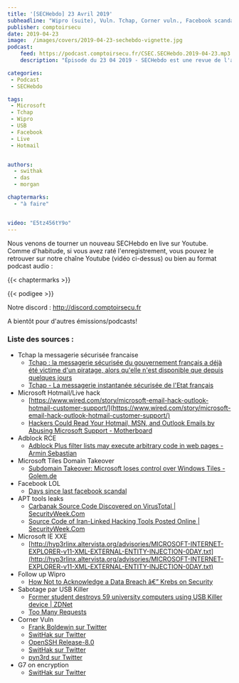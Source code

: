 ```yaml
---
title: '[SECHebdo] 23 Avril 2019'
subheadline: "Wipro (suite), Vuln. Tchap, Corner vuln., Facebook scandal tracker, Hotmail/Live hack, USB Killer, etc."
publisher: comptoirsecu
date: 2019-04-23
image:  /images/covers/2019-04-23-sechebdo-vignette.jpg
podcast:
    feed: https://podcast.comptoirsecu.fr/CSEC.SECHebdo.2019-04-23.mp3
    description: "Épisode du 23 04 2019 - SECHebdo est une revue de l'actualité cybersécurité réalisée en live sur Youtube, généralement le mardi soir."

categories:
 - Podcast
 - SECHebdo

tags:
 - Microsoft
 - Tchap
 - Wipro
 - USB
 - Facebook
 - Live
 - Hotmail


authors:
  - swithak
  - das
  - morgan

chaptermarks:
  - "à faire"


video: "E5tz456tY9o"
---
```


Nous venons de tourner un nouveau SECHebdo en live sur Youtube. Comme d'habitude, si vous avez raté l'enregistrement, vous pouvez le retrouver sur notre chaîne Youtube (vidéo ci-dessus) ou bien au format podcast audio :

{{< chaptermarks >}}

{{< podigee >}}

Notre discord : <http://discord.comptoirsecu.fr>

A bientôt pour d'autres émissions/podcasts!

### Liste des sources :

*  Tchap la messagerie sécurisée francaise
	* [Tchap : la messagerie sécurisée du gouvernement français a déjà été victime d'un piratage, alors qu'elle n'est disponible que depuis quelques jours](https://securite.developpez.com/actu/257395/Tchap-la-messagerie-securisee-du-gouvernement-francais-a-deja-ete-victime-d-un-piratage-alors-qu-elle-n-est-disponible-que-depuis-quelques-jours/)
	* [Tchap - La messagerie instantanée sécurisée de l'Etat français](http://www.tchap.fr/)
*  Microsoft Hotmail/Live hack
	* [https://www.wired.com/story/microsoft-email-hack-outlook-hotmail-customer-support/](https://www.wired.com/story/microsoft-email-hack-outlook-hotmail-customer-support/)
	* [Hackers Could Read Your Hotmail, MSN, and Outlook Emails by Abusing Microsoft Support - Motherboard](https://motherboard.vice.com/en_us/article/ywyz3x/hackers-could-read-your-hotmail-msn-outlook-microsoft-customer-support)
*  Adblock RCE
	* [Adblock Plus filter lists may execute arbitrary code in web pages - Armin Sebastian](https://armin.dev/blog/2019/04/adblock-plus-code-injection/)
*  Microsoft Tiles Domain Takeover
	* [Subdomain Takeover: Microsoft loses control over Windows Tiles - Golem.de](https://www.golem.de/news/subdomain-takeover-microsoft-loses-control-over-windows-tiles-1904-140717.html)
*  Facebook LOL
	* [Days since last facebook scandal](https://dayssincelastfacebookscandal.com/)
*  APT tools leaks
	* [Carbanak Source Code Discovered on VirusTotal | SecurityWeek.Com](https://www.securityweek.com/carbanak-source-code-discovered-virustotal)
	* [Source Code of Iran-Linked Hacking Tools Posted Online | SecurityWeek.Com](https://www.securityweek.com/source-code-iran-linked-hacking-tools-posted-online)
*  Microsoft IE XXE
	* [http://hyp3rlinx.altervista.org/advisories/MICROSOFT-INTERNET-EXPLORER-v11-XML-EXTERNAL-ENTITY-INJECTION-0DAY.txt](http://hyp3rlinx.altervista.org/advisories/MICROSOFT-INTERNET-EXPLORER-v11-XML-EXTERNAL-ENTITY-INJECTION-0DAY.txt)
*  Follow up Wipro
	* [How Not to Acknowledge a Data Breach â€”  Krebs on Security](https://krebsonsecurity.com/2019/04/how-not-to-acknowledge-a-data-breach/)
*  Sabotage par USB Killer
	* [Former student destroys 59 university computers using USB Killer device | ZDNet](https://www.zdnet.com/article/former-student-destroys-59-university-computers-using-usb-killer-device/)
	* [Too Many Requests](https://www.reddit.com/r/france/comments/5eh1kq/un_%C3%A9tudiant_de_lestaca_de_laval_a_grill%C3%A9_88/)
*  Corner Vuln
	* [Frank Boldewin sur Twitter](https://twitter.com/r3c0nst/status/1120471066911084546)
	* [SwitHak sur Twitter](https://twitter.com/SwitHak/status/1120013999867822081)
	* [OpenSSH Release-8.0](https://www.openssh.com/txt/release-8.0)
	* [SwitHak sur Twitter](https://twitter.com/SwitHak/status/1118605920861396993)
	* [pyn3rd sur Twitter](https://twitter.com/pyn3rd/status/1118437406506487809)
*  G7 on encryption
	* [SwitHak sur Twitter](https://twitter.com/SwitHak/status/1120722481231405057)
